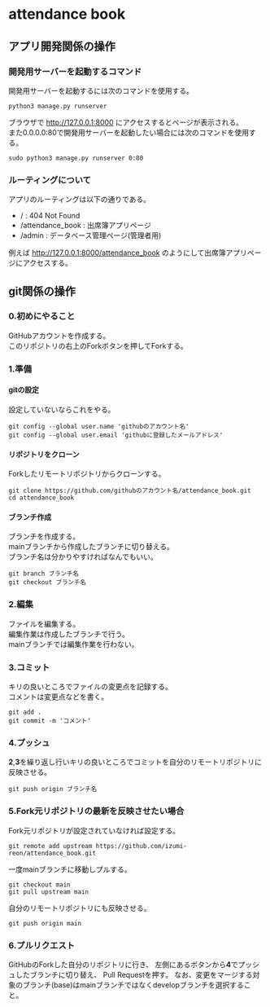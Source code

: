 # attendance book
## アプリ開発関係の操作
### 開発用サーバーを起動するコマンド
開発用サーバーを起動するには次のコマンドを使用する。
```
python3 manage.py runserver
```
ブラウザで http://127.0.0.1:8000 にアクセスするとページが表示される。  
また0.0.0.0:80で開発用サーバーを起動したい場合には次のコマンドを使用する。
```
sudo python3 manage.py runserver 0:80
```
### ルーティングについて
アプリのルーティングは以下の通りである。
- / : 404 Not Found
- /attendance_book : 出席簿アプリページ
- /admin : データベース管理ページ(管理者用)

例えば http://127.0.0.1:8000/attendance_book のようにして出席簿アプリページにアクセスする。
## git関係の操作
### 0.初めにやること
GitHubアカウントを作成する。  
このリポジトリの右上のForkボタンを押してForkする。
### 1.準備
#### gitの設定
設定していないならこれをやる。
```
git config --global user.name 'githubのアカウント名'
git config --global user.email 'githubに登録したメールアドレス'
```
#### リポジトリをクローン
Forkしたリモートリポジトリからクローンする。
```
git clone https://github.com/githubのアカウント名/attendance_book.git
cd attendance_book
```
#### ブランチ作成
ブランチを作成する。  
mainブランチから作成したブランチに切り替える。  
ブランチ名は分かりやすければなんでもいい。
```
git branch ブランチ名
git checkout ブランチ名
```
### 2.編集
ファイルを編集する。  
編集作業は作成したブランチで行う。  
mainブランチでは編集作業を行わない。
### 3.コミット
キリの良いところでファイルの変更点を記録する。  
コメントは変更点などを書く。
```
git add .
git commit -m 'コメント'
```
### 4.プッシュ
**2**,**3**を繰り返し行いキリの良いところでコミットを自分のリモートリポジトリに反映させる。
```
git push origin ブランチ名
```
### 5.Fork元リポジトリの最新を反映させたい場合
Fork元リポジトリが設定されていなければ設定する。
```
git remote add upstream https://github.com/izumi-reon/attendance_book.git
```
一度mainブランチに移動しプルする。
```
git checkout main
git pull upstream main
```
自分のリモートリポジトリにも反映させる。
```
git push origin main
```
### 6.プルリクエスト
GitHubのForkした自分のリポジトリに行き、
左側にあるボタンから**4**でプッシュしたブランチに切り替え、
Pull Requestを押す。
なお、変更をマージする対象のブランチ(base)はmainブランチではなくdevelopブランチを選択すること。
